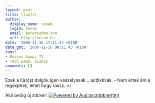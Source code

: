 ```yaml
---
layout: post
title: l[ao]st
author:
  display_name: sesam
  login: sesam
  email: petersz@me.com
  url: http://sesam.hu
date: '2006-11-16 17:11:43 +0100'
date_gmt: '2006-11-16 08:11:43 +0100'
tags:
- Movies &amp; TV
- Tech &amp; Gizmos
comments: []
---
```


Ezek a l[ao]st dolgok igen veszélyesek... addiktívak. - Nem értek ám a regexphez, lehet hogy rossz. =)

Alul pedig új sticker: [![Powered by Audioscrobbler\(tm\)](../../../../images/buttons/lastfm.jpg)](http://www.last.fm/user/sesamsys)
